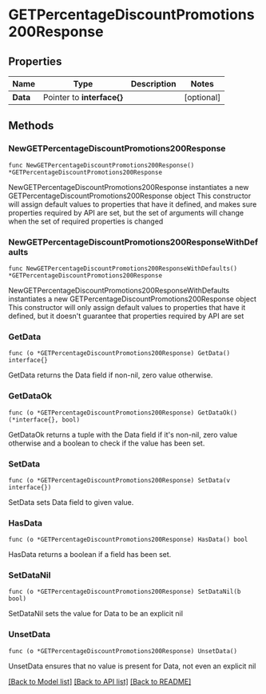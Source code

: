# GETPercentageDiscountPromotions200Response

## Properties

Name | Type | Description | Notes
------------ | ------------- | ------------- | -------------
**Data** | Pointer to **interface{}** |  | [optional] 

## Methods

### NewGETPercentageDiscountPromotions200Response

`func NewGETPercentageDiscountPromotions200Response() *GETPercentageDiscountPromotions200Response`

NewGETPercentageDiscountPromotions200Response instantiates a new GETPercentageDiscountPromotions200Response object
This constructor will assign default values to properties that have it defined,
and makes sure properties required by API are set, but the set of arguments
will change when the set of required properties is changed

### NewGETPercentageDiscountPromotions200ResponseWithDefaults

`func NewGETPercentageDiscountPromotions200ResponseWithDefaults() *GETPercentageDiscountPromotions200Response`

NewGETPercentageDiscountPromotions200ResponseWithDefaults instantiates a new GETPercentageDiscountPromotions200Response object
This constructor will only assign default values to properties that have it defined,
but it doesn't guarantee that properties required by API are set

### GetData

`func (o *GETPercentageDiscountPromotions200Response) GetData() interface{}`

GetData returns the Data field if non-nil, zero value otherwise.

### GetDataOk

`func (o *GETPercentageDiscountPromotions200Response) GetDataOk() (*interface{}, bool)`

GetDataOk returns a tuple with the Data field if it's non-nil, zero value otherwise
and a boolean to check if the value has been set.

### SetData

`func (o *GETPercentageDiscountPromotions200Response) SetData(v interface{})`

SetData sets Data field to given value.

### HasData

`func (o *GETPercentageDiscountPromotions200Response) HasData() bool`

HasData returns a boolean if a field has been set.

### SetDataNil

`func (o *GETPercentageDiscountPromotions200Response) SetDataNil(b bool)`

 SetDataNil sets the value for Data to be an explicit nil

### UnsetData
`func (o *GETPercentageDiscountPromotions200Response) UnsetData()`

UnsetData ensures that no value is present for Data, not even an explicit nil

[[Back to Model list]](../README.md#documentation-for-models) [[Back to API list]](../README.md#documentation-for-api-endpoints) [[Back to README]](../README.md)


